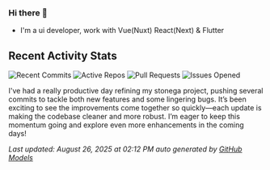 ### Hi there 👋

- I'm a ui developer, work with Vue(Nuxt) React(Next) & Flutter

<!-- GITHUB_ACTIVITY_START -->

## Recent Activity Stats

![Recent Commits](https://img.shields.io/badge/Recent%20Commits-9-blue?style=flat&logoColor=white) ![Active Repos](https://img.shields.io/badge/Active%20Repos-1-green?style=flat&logoColor=white) ![Pull Requests](https://img.shields.io/badge/Pull%20Requests-0-orange?style=flat&logoColor=white) ![Issues Opened](https://img.shields.io/badge/Issues%20Opened-0-red?style=flat&logoColor=white)

I've had a really productive day refining my stonega project, pushing several commits to tackle both new features and some lingering bugs. It’s been exciting to see the improvements come together so quickly—each update is making the codebase cleaner and more robust. I’m eager to keep this momentum going and explore even more enhancements in the coming days!

*Last updated: August 26, 2025 at 02:12 PM auto generated by [GitHub Models](https://github.com/stonega/stonega)*

<!-- GITHUB_ACTIVITY_END -->
